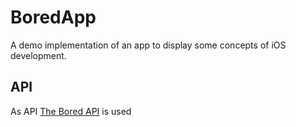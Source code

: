 # BoredApp

A demo implementation of an app to display some concepts of iOS development.

## API 
As API [The Bored API](http://boredapi.com) is used  
